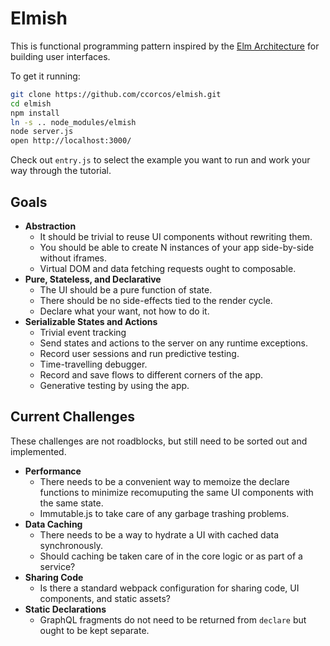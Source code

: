 # Elmish

This is functional programming pattern inspired by the [Elm Architecture][arch] for building user interfaces.

To get it running:

```sh
git clone https://github.com/ccorcos/elmish.git
cd elmish
npm install
ln -s .. node_modules/elmish
node server.js
open http://localhost:3000/
```

Check out `entry.js` to select the example you want to run and work your way through the tutorial.

## Goals

- **Abstraction**
  - It should be trivial to reuse UI components without rewriting them.
  - You should be able to create N instances of your app side-by-side without iframes.
  - Virtual DOM and data fetching requests ought to composable.
- **Pure, Stateless, and Declarative**
  - The UI should be a pure function of state.
  - There should be no side-effects tied to the render cycle.
  - Declare what your want, not how to do it.
- **Serializable States and Actions**
  - Trivial event tracking
  - Send states and actions to the server on any runtime exceptions.
  - Record user sessions and run predictive testing.
  - Time-travelling debugger.
  - Record and save flows to different corners of the app.
  - Generative testing by using the app.

## Current Challenges

These challenges are not roadblocks, but still need to be sorted out and implemented.

- **Performance**
  - There needs to be a convenient way to memoize the declare functions to minimize recomuputing the same UI components with the same state.
  - Immutable.js to take care of any garbage trashing problems.
- **Data Caching**
  - There needs to be a way to hydrate a UI with cached data synchronously.
  - Should caching be taken care of in the core logic or as part of a service?
- **Sharing Code**
  - Is there a standard webpack configuration for sharing code, UI components, and static assets?
- **Static Declarations**
  - GraphQL fragments do not need to be returned from `declare` but ought to be kept separate.

[arch]: https://github.com/evancz/elm-architecture-tutorial
